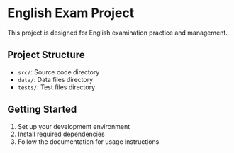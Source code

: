 # English Exam Project

This project is designed for English examination practice and management.

## Project Structure
- `src/`: Source code directory
- `data/`: Data files directory
- `tests/`: Test files directory

## Getting Started
1. Set up your development environment
2. Install required dependencies
3. Follow the documentation for usage instructions
